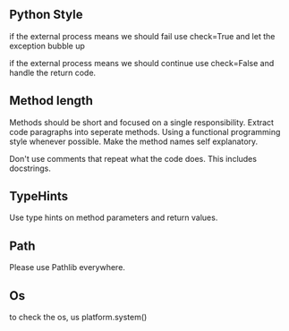 ## Python Style

if the external process means we should fail use check=True 
and let the exception bubble up

if the external process means we should continue use check=False
and handle the return code.

## Method length

Methods should be short and focused on a single responsibility.
Extract code paragraphs into seperate methods. Using a functional programming style whenever possible. Make the method names self explanatory.

Don't use comments that repeat what the code does. This includes docstrings.


## TypeHints

Use type hints on method parameters and return values.

## Path
Please use Pathlib everywhere.


## Os
to check the os, us platform.system()
